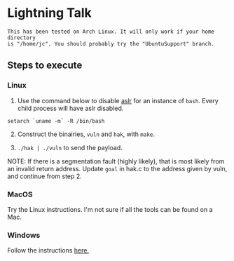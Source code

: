 # Lightning Talk

```
This has been tested on Arch Linux. It will only work if your home directory
is "/home/jc". You should probably try the "UbuntuSupport" branch.
```

## Steps to execute

### Linux

1. Use the command below to disable
[aslr](https://en.wikipedia.org/wiki/Address_space_layout_randomization)
for an instance of `bash`. Every child process will have aslr disabled.

```
setarch `uname -m` -R /bin/bash
```

2. Construct the binairies, `vuln` and `hak`, with `make`.

3. `./hak | ./vuln` to send the payload.

NOTE: If there is a segmentation fault (highly likely), that is most likely
from an invalid return address. Update `goal` in hak.c to the address given
by vuln, and continue from step 2.

### MacOS

Try the Linux instructions. I'm not sure if all the tools can be found on
a Mac.

### Windows

Follow the instructions
[here.](https://tutorials.ubuntu.com/tutorial/tutorial-install-ubuntu-desktop)
